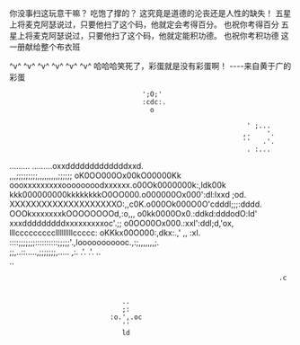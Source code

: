 你没事扫这玩意干嘛？
吃饱了撑的？
这究竟是道德的沦丧还是人性的缺失！
五星上将麦克阿瑟说过，只要他扫了这个码，他就定会考得百分。
也祝你考得百分
五星上将麦克阿瑟说过，只要他扫了这个码，他就定能积功德。
也祝你考积功德
这一册献给整个布衣班

^v^ ^v^ ^v^ ^v^ ^v^ ^v^ 
哈哈哈笑死了，彩蛋就是没有彩蛋啊！
----来自黄于广的彩蛋

                                     ';O;'                                  
                                     :cdc:.                                 
                                       o                                    
                                                                            
                                                               ' ;...       
                                                              ,.    '.      
                                                              ''   .'.      
                                                               . :...       
                                                                            
                                                                            
                                                                            
                                                                            
                                                                            
                                                                            
   .........        .........oxxdddddddddddddxxd.                           
,,,;;;;;;;;;,,,,,,,,,;;;;;; oK0OO000Ox00kO00000Kk                           
oooxxxxxxxxxoooooooodxxxxxx.o00Ok0000000k:,ldk00k                           
kkk000000000kkkkkkkkO0OO000.o000000Ox000':dl:lxxd  ;od.                     
XXXXXXXXXXXXXXXXXXXXO:,,c0K.o000Ok000O0O'cdddl;;;:dddd.                     
OOOkxxxxxxxkOOOOOOOOd,:o,,, o0kk0000Ox0.:ddkd:dddodO:ld'                    
xxxdddddddddxxxxxxxxxoc'.;; o0OO00Ox000.:xxl':ddl;d,'ox,                    
lllccccccccclllllllllccccc: oKKkx00O000:,dkx:.,' ,, :xl.                    
::::;;;;;;;::::::::::;;;;;'.,looooooooooc.,:;,,,,,,,;.                      
;;,..::.....,;;;;;;;,..... ,:.  .'.        .'.   ..                         
     ..                                                                     
                                                                            
                                                                            
                                                                            
                                                                            
                                                                            
                                                                       .c   
                                                                            
                                                                            
                                ..                                          
                                ;:                                          
                             :o.',.oc                                       
                                ''                                          
                                ld   
